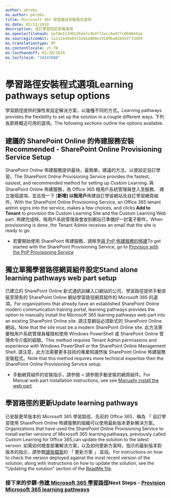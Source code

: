 ```yaml
---
author: pkrebs
ms.author: pkrebs
title: Microsoft 365 學習路徑安裝程式選項
ms.date: 02/11/2019
description: 自訂學習設定安裝選項
ms.openlocfilehash: bef8e513d9126defc4b4f73acc6e07fc060044aa
ms.sourcegitcommit: 1a111a49a0413a56a880e29109ba01b5e5f33d09
ms.translationtype: MT
ms.contentlocale: zh-TW
ms.lasthandoff: 05/20/2019
ms.locfileid: "34247688"
---
```

# <a name="learning-pathways-setup-options"></a><span data-ttu-id="4c526-103">學習路徑安裝程式選項</span><span class="sxs-lookup"><span data-stu-id="4c526-103">Learning pathways setup options</span></span>
<span data-ttu-id="4c526-104">學習路徑提供的彈性來設定解決方案，以幾種不同的方式。</span><span class="sxs-lookup"><span data-stu-id="4c526-104">Learning pathways provides the flexibility to set up the solution in a couple different ways.</span></span> <span data-ttu-id="4c526-105">下列各節將概述可用的選項。</span><span class="sxs-lookup"><span data-stu-id="4c526-105">The following sections outline the options available.</span></span>

## <a name="recommended---sharepoint-online-provisioning-service-setup"></a><span data-ttu-id="4c526-106">建議的 SharePoint Online 的佈建服務安裝</span><span class="sxs-lookup"><span data-stu-id="4c526-106">Recommended - SharePoint Online Provisioning Service Setup</span></span> 
<span data-ttu-id="4c526-107">SharePoint Online 佈建服務提供最快，最簡單，建議的方法，以便設定自訂學習。</span><span class="sxs-lookup"><span data-stu-id="4c526-107">The SharePoint Online Provisioning Service provides the fastest, easiest, and recommended method for setting up Custom Learning.</span></span> <span data-ttu-id="4c526-108">與 SharePoint Online 佈建服務，為 Office 365 租用戶系統管理員登入至服務、 建立幾個選項，並且按一下 [**新增] 以租用戶**佈建自訂學習網站及自訂學習網頁組件。</span><span class="sxs-lookup"><span data-stu-id="4c526-108">With the SharePoint Online Provisioning Service, an Office 365 tenant admin signs into the service, makes a few choices, and clicks **Add to Tenant** to provision the Custom Learning Site and the Custom Learning Web part.</span></span> <span data-ttu-id="4c526-109">佈建完成時，租用戶系統管理員會收到網站已準備好一封電子郵件。</span><span class="sxs-lookup"><span data-stu-id="4c526-109">When provisioning is done, the Tenant Admin receives an email that the site is ready to go.</span></span> 

- <span data-ttu-id="4c526-110">若要開始使用 SharePoint 佈建服務，請移至[與 PnP 佈建服務的佈建](custom_provision.md)</span><span class="sxs-lookup"><span data-stu-id="4c526-110">To get started with the SharePoint Provisioning Service, go to [Provision with the PnP Provisioning Service](custom_provision.md)</span></span>   

## <a name="stand-alone-learning-pathways-web-part-setup"></a><span data-ttu-id="4c526-111">獨立單獨學習路徑網頁組件設定</span><span class="sxs-lookup"><span data-stu-id="4c526-111">Stand alone learning pathways web part setup</span></span>
<span data-ttu-id="4c526-112">已建立的 SharePoint Online 新式通訊訓練入口網站的公司，學習路徑提供手動安裝至現有的 SharePoint Online 網站學習路徑網頁組件的 Microsoft 365 的選項。</span><span class="sxs-lookup"><span data-stu-id="4c526-112">For organizations that already have an established SharePoint Online modern communication training portal, learning pathways provides the option to manually install the Microsoft 365 learning pathways web part into an existing SharePoint Online site.</span></span> <span data-ttu-id="4c526-113">請注意網站必須新式的 SharePoint Online 網站。</span><span class="sxs-lookup"><span data-stu-id="4c526-113">Note that the site must be a modern SharePoint Online site.</span></span> <span data-ttu-id="4c526-114">此方法需要租用戶系統管理員權限和使用 Windows PowerShell 或 SharePoint Online 管理命令介面的經驗。</span><span class="sxs-lookup"><span data-stu-id="4c526-114">This method requires Tenant Admin permissions and experience with Windows PowerShell or the SharePoint Online Management Shell.</span></span> <span data-ttu-id="4c526-115">請注意，此方法需要更多技術的專業知識然後 SharePoint Online 佈建服務安裝程式。</span><span class="sxs-lookup"><span data-stu-id="4c526-115">Note that this method requires more technical expertise then the SharePoint Online Provisioning Service setup.</span></span>

- <span data-ttu-id="4c526-116">手動網頁組件的安裝指示，請參閱 < 請參閱<b0>手動安裝的網頁組件</b0>。</span><span class="sxs-lookup"><span data-stu-id="4c526-116">For Manual web part installation instructions, see see [Manually install the web part](custom_manualsetup.md).</span></span> 

## <a name="update-learning-pathways"></a><span data-ttu-id="4c526-117">學習路徑的更新</span><span class="sxs-lookup"><span data-stu-id="4c526-117">Update learning pathways</span></span>
<span data-ttu-id="4c526-118">已安裝更早版本的 Microsoft 365 學習路徑，先前的 Office 365，稱為 「 自訂學習使用 SharePoint Online 佈建服務的組織可以使用最新版本更新解決方案。</span><span class="sxs-lookup"><span data-stu-id="4c526-118">Organizations that have used the SharePoint Online Provisioning Service to install earlier versions of Microsoft 365 learning pathways, previously called Custom Learning for Office 365,can update the solution to the latest version.</span></span> <span data-ttu-id="4c526-119">如需如何檢查部署解決方案，以及如何更新方案時，指示的最新版本對版本的指示，請參閱[讀我檔案](https://github.com/pnp/custom-learning-office-365/blob/master/README.md)的 「 更新方案 」 區段。</span><span class="sxs-lookup"><span data-stu-id="4c526-119">For instructions on how to check the version deployed against the most recent version of the solution, along with instructions on how to update the solution, see the "Updating the solution" section of the [ReadMe file](https://github.com/pnp/custom-learning-office-365/blob/master/README.md).</span></span>

### <a name="next-steps---provision-microsoft-365-learning-pathwayscustomprovisionmd"></a><span data-ttu-id="4c526-120">接下來的步驟-[佈建 Microsoft 365 學習路徑](custom_provision.md)</span><span class="sxs-lookup"><span data-stu-id="4c526-120">Next Steps - [Provision Microsoft 365 learning pathways](custom_provision.md)</span></span>
